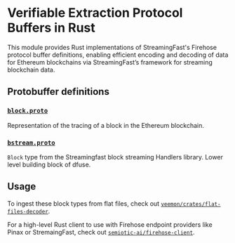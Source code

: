 # Verifiable Extraction Protocol Buffers in Rust

This module provides Rust implementations of StreamingFast's Firehose protocol buffer
definitions, enabling efficient encoding and decoding of data for Ethereum blockchains via StreamingFast’s framework for streaming blockchain data.

## Protobuffer definitions

### [`block.proto`](https://github.com/streamingfast/firehose-ethereum/blob/335607aac766f9f3c6946d8b1ad3c8e36ab70930/proto/sf/ethereum/type/v2/type.proto)

Representation of the tracing of a block in the Ethereum blockchain.

### [`bstream.proto`](https://github.com/streamingfast/bstream/blob/develop/proto/sf/bstream/v1/bstream.proto)

`Block` type from the Streamingfast block streaming Handlers library. Lower level building block of dfuse.

## Usage

To ingest these block types from flat files, check out
[`veemon/crates/flat-files-decoder`](../flat-files-decoder/index.html).

For a high-level Rust client to use with Firehose endpoint providers like Pinax or StremaingFast,
check out [`semiotic-ai/firehose-client`](https://github.com/semiotic-ai/firehose-client).
